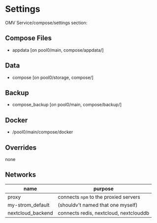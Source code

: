 # Settings

OMV Service/compose/settings section:

## Compose Files

- appdata [on pool0/main, compose/appdata/]

## Data

- compose [on pool0/storage, compose/]

## Backup

- compose_backup [on pool0/main, compose/backup/]

## Docker

- /pool0/main/compose/docker

## Overrides

none


## Networks

name | purpose
-|-
proxy | connects `npm` to the proxied servers
my-strom_default | (shouldv't named that one myself)
nextcloud_backend | connects redis, nextcloud, nextclouddb
